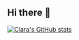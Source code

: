 ## Hi there 👋

[![Clara's GitHub stats](https://github-readme-stats.vercel.app/api?username=claramartinovsky&show_icons=true&theme=dracula)](https://github.com/claramartinovsky/github-readme-stats)
